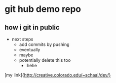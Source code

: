 

# git hub demo repo
## how i git in public

* next steps
	* add commits by pushing
	* eventually 
	* maybe
	* potentially delete this too
		* hehe


[my link]{http://creative.colorado.edu/~schaal/dev/}